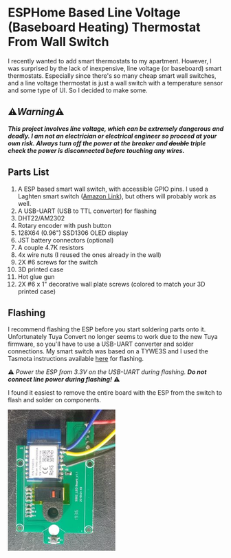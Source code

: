 

# ESPHome Based Line Voltage (Baseboard Heating) Thermostat From Wall Switch
I recently wanted to add smart thermostats to my apartment.  However, I was surprised by the lack of inexpensive, line voltage (or baseboard) smart thermostats.  Especially since there's so many cheap smart wall switches, and a line voltage thermostat is just a wall switch with a temperature sensor and some type of UI.  So I decided to make some.

## :warning:***Warning***:warning: 
***This project involves line voltage, which can be extremely dangerous and deadly.  I am not an electrician or electrical engineer so proceed at your own risk.  Always turn off the power at the breaker and ~~double~~ triple check the power is disconnected before touching any wires.***

## Parts List ##
1. A ESP based smart wall switch, with accessible GPIO pins.  I used a Laghten smart switch ([Amazon Link](https://www.amazon.com/gp/product/B07VMDS9RJ)), but others will probably work as well.
1. A USB-UART (USB to TTL converter) for flashing 
1. DHT22/AM2302
1. Rotary encoder with push button
1. 128X64 (0.96") SSD1306 OLED display
1. JST battery connectors (optional)
1. A couple 4.7K resistors
1. 4x wire nuts (I reused the ones already in the wall)
1. 2X #6 screws for the switch
1. 3D printed case
1. Hot glue gun
1. 2X #6 x 1" decorative wall plate screws (colored to match your 3D printed case)

## Flashing ##
I recommend flashing the ESP before you start soldering parts onto it.  Unfortunately Tuya Convert no longer seems to work due to the new Tuya firmware, so you'll have to use a USB-UART converter and solder connections.  My smart switch was based on a TYWE3S and I used the Tasmota instructions available [here](https://tasmota.github.io/docs/devices/TYWE3S/) for flashing.

:warning: *Power the ESP from 3.3V on the USB-UART during flashing.* ***Do not connect line power during flashing!*** :warning:

I found it easiest to remove the entire board with the ESP from the switch to flash and solder on components.

<img src="/images/flashing.jpg" width="250px" />
